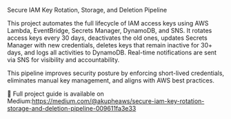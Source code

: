 Secure IAM Key Rotation, Storage, and Deletion Pipeline

This project automates the full lifecycle of IAM access keys using AWS Lambda, EventBridge, Secrets Manager, DynamoDB, and SNS. It rotates access keys every 30 days, deactivates the old ones, updates Secrets Manager with new credentials, deletes keys that remain inactive for 30+ days, and logs all activities to DynamoDB. Real-time notifications are sent via SNS for visibility and accountability.

This pipeline improves security posture by enforcing short-lived credentials, eliminates manual key management, and aligns with AWS best practices.

🔗 Full project guide is available on Medium:https://medium.com/@akupheaws/secure-iam-key-rotation-storage-and-deletion-pipeline-009611fa3e33
